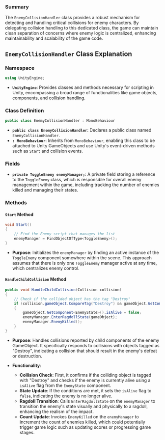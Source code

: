 ### Summary

The `EnemyCollisionHandler` class provides a robust mechanism for detecting and handling critical collisions for enemy characters. By delegating collision handling to this dedicated class, the game can maintain clean separation of concerns where enemy logic is centralized, enhancing maintainability and scalability of the game code.

## `EnemyCollisionHandler` Class Explanation

### Namespace

```C#
using UnityEngine;
```

- **`UnityEngine`**: Provides classes and methods necessary for scripting in Unity, encompassing a broad range of functionalities like game objects, components, and collision handling.

### Class Definition

```C#
public class EnemyCollisionHandler : MonoBehaviour
```

- **`public class EnemyCollisionHandler`**: Declares a public class named `EnemyCollisionHandler`.
- **`: MonoBehaviour`**: Inherits from `MonoBehaviour`, enabling this class to be attached to Unity GameObjects and use Unity's event-driven methods such as `Start` and collision events.

### Fields

- **`private ToggleEnemy enemyManager;`**: A private field storing a reference to the `ToggleEnemy` class, which is responsible for overall enemy management within the game, including tracking the number of enemies killed and managing their states.

### Methods

#### `Start` Method

```C#
void Start()
{
    // Find the Enemy script that manages the list
    enemyManager = FindObjectOfType<ToggleEnemy>();
}
```

- **Purpose**: Initializes the `enemyManager` by finding an active instance of the `ToggleEnemy` component somewhere within the scene. This approach assumes that there is only one `ToggleEnemy` manager active at any time, which centralizes enemy control.

#### `HandleChildCollision` Method

```C#
public void HandleChildCollision(Collision collision)
{
    // Check if the collided object has the tag "Destroy"
    if (collision.gameObject.CompareTag("Destroy") && gameObject.GetComponent<EnemyState>().isAlive)
    {
        gameObject.GetComponent<EnemyState>().isAlive = false;
        enemyManager.EnterRagdollState(gameObject);
        enemyManager.EnemyKilled();
    }
}
```

- **Purpose**: Handles collisions reported by child components of the enemy GameObject. It specifically responds to collisions with objects tagged as "Destroy", indicating a collision that should result in the enemy's defeat or destruction.
    
- **Functionality**:
    
    - **Collision Check**: First, it confirms if the colliding object is tagged with "Destroy" and checks if the enemy is currently alive using a `isAlive` flag from the `EnemyState` component.
    - **State Update**: If the conditions are met, it sets the `isAlive` flag to `false`, indicating the enemy is no longer alive.
    - **Ragdoll Transition**: Calls `EnterRagdollState` on the `enemyManager` to transition the enemy's state visually and physically to a ragdoll, enhancing the realism of the impact.
    - **Count Update**: Invokes `EnemyKilled` on the `enemyManager` to increment the count of enemies killed, which could potentially trigger game logic such as updating scores or progressing game stages.